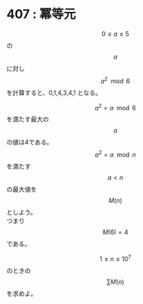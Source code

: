 # 407 : 冪等元

$$0 ≤ a ≤ 5$$の$$a$$に対し$$a^2 \mod 6$$を計算すると、0,1,4,3,4,1 となる。

$$a^2 = a \mod 6$$を満たす最大の$$a$$の値は4である。  
$$a^2 = a \mod n$$を満たす$$a<n$$の最大値を$$M(n)$$としよう。  
つまり$$M(6)=4$$である。

$$1 \leq n \leq 10^7$$のときの$$\sum M(n)$$を求めよ。

